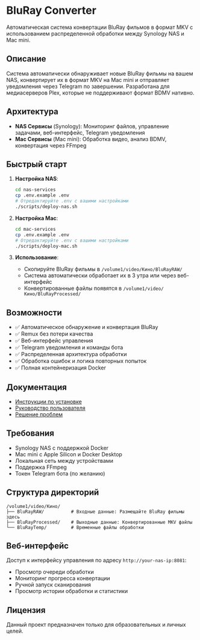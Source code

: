 # BluRay Converter

Автоматическая система конвертации BluRay фильмов в формат MKV с использованием распределенной обработки между Synology NAS и Mac mini.

## Описание

Система автоматически обнаруживает новые BluRay фильмы на вашем NAS, конвертирует их в формат MKV на Mac mini и отправляет уведомления через Telegram по завершении. Разработана для медиасерверов Plex, которые не поддерживают формат BDMV нативно.

## Архитектура

- **NAS Сервисы** (Synology): Мониторинг файлов, управление задачами, веб-интерфейс, Telegram уведомления
- **Mac Сервисы** (Mac mini): Обработка видео, анализ BDMV, конвертация через FFmpeg

## Быстрый старт

1. **Настройка NAS**:
   ```bash
   cd nas-services
   cp .env.example .env
   # Отредактируйте .env с вашими настройками
   ./scripts/deploy-nas.sh
   ```

2. **Настройка Mac**:
   ```bash
   cd mac-services
   cp .env.example .env
   # Отредактируйте .env с вашими настройками
   ./scripts/deploy-mac.sh
   ```

3. **Использование**:
   - Скопируйте BluRay фильмы в `/volume1/video/Кино/BluRayRAW/`
   - Система автоматически обработает их в 3 утра или через веб-интерфейс
   - Конвертированные файлы появятся в `/volume1/video/Кино/BluRayProcessed/`

## Возможности

- ✅ Автоматическое обнаружение и конвертация BluRay
- ✅ Remux без потери качества
- ✅ Веб-интерфейс управления
- ✅ Telegram уведомления и команды бота
- ✅ Распределенная архитектура обработки
- ✅ Обработка ошибок и логика повторных попыток
- ✅ Полная контейнеризация Docker

## Документация

- [Инструкции по установке](docs/SETUP.md)
- [Руководство пользователя](docs/USAGE.md)
- [Решение проблем](docs/TROUBLESHOOTING.md)

## Требования

- Synology NAS с поддержкой Docker
- Mac mini с Apple Silicon и Docker Desktop
- Локальная сеть между устройствами
- Поддержка FFmpeg
- Токен Telegram бота (по желанию)

## Структура директорий

```
/volume1/video/Кино/
├── BluRayRAW/          # Входные данные: Размещайте BluRay фильмы здесь
├── BluRayProcessed/    # Выходные данные: Конвертированные MKV файлы
└── BluRayTemp/         # Временные файлы обработки
```

## Веб-интерфейс

Доступ к интерфейсу управления по адресу `http://your-nas-ip:8081`:
- Просмотр очереди обработки
- Мониторинг прогресса конвертации
- Ручной запуск сканирования
- Просмотр истории обработки и статистики

## Лицензия

Данный проект предназначен только для образовательных и личных целей.